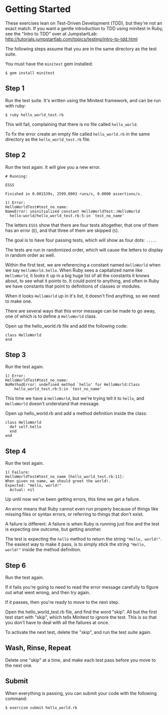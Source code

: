 # Getting Started

These exercises lean on Test-Driven Development (TDD), but they're not an
exact match. If you want a gentle introduction to TDD using minitest in
Ruby, see the "Intro to TDD" over at JumpstartLab:
http://tutorials.jumpstartlab.com/topics/testing/intro-to-tdd.html

The following steps assume that you are in the same directory as the test
suite.

You must have the `minitest` gem installed:

    $ gem install minitest

## Step 1

Run the test suite. It's written using the Minitest framework, and can be
run with ruby:

    $ ruby hello_world_test.rb

This will fail, complaining that there is no file called `hello_world`.

To fix the error create an empty file called `hello_world.rb` in the same
directory as the `hello_world_test.rb` file.

## Step 2

Run the test again. It will give you a new error.

    # Running:

    ESSS

    Finished in 0.001539s, 2599.0903 runs/s, 0.0000 assertions/s.

    1) Error:
    HelloWorldTest#test_no_name:
    NameError: uninitialized constant HelloWorldTest::HelloWorld
      hello-world/hello_world_test.rb:5:in `test_no_name'

The letters `ESSS` show that there are four tests altogether,
that one of them has an error (`E`), and that three of them are skipped (`S`).

The goal is to have four passing tests, which will show as four dots: `....`.

The tests are run in randomized order, which will cause the letters to display
in random order as well.

Within the first test, we are referencing a constant named `HelloWorld` when
we say `HelloWorld.hello`. When Ruby sees a capitalized name like
`HelloWorld`, it looks it up in a big huge list of all the constants it knows about,
to see what it points to. It could point to anything, and often in Ruby we have
constants that point to definitions of classes or modules.

When it looks `HelloWorld` up in it's list, it doesn't find anything, so we need
to make one.

There are several ways that this error message can be made to go
away, one of which is to define a `HelloWorld` class.

Open up the hello_world.rb file and add the following code:

    class HelloWorld
    end

## Step 3

Run the test again.

    1) Error:
    HelloWorldTest#test_no_name:
    NoMethodError: undefined method `hello' for HelloWorld:Class
        hello_world_test.rb:5:in `test_no_name'

This time we have a `HelloWorld`, but we're trying tell it to `hello`, and
`HelloWorld` doesn't understand that message.

Open up hello_world.rb and add a method definition inside the class:

    class HelloWorld
      def self.hello
      end
    end

## Step 4

Run the test again.

    1) Failure:
    HelloWorldTest#test_no_name [hello_world_test.rb:11]:
    When given no name, we should greet the world!.
    Expected: "Hello, world!"
      Actual: nil

Up until now we've been getting errors, this time we get a failure.

An error means that Ruby cannot even run properly because of things like missing
files or syntax errors, or referring to things that don't exist.

A failure is different. A failure is when Ruby is running just fine
and the test is expecting one outcome, but getting another.

The test is expecting the `hello` method to return the string `"Hello, world!"`. The easiest way
to make it pass, is to simply stick the string `"Hello, world!"` inside the method definition.

## Step 6

Run the test again.

If it fails you're going to need to read the error message carefully to figure
out what went wrong, and then try again.

If it passes, then you're ready to move to the next step.

Open the hello_world_test.rb file, and find the word "skip". All but the first test
start with "skip", which tells Minitest to ignore the test. This is so that
you don't have to deal with all the failures at once.

To activate the next test, delete the "skip", and run the test suite again.

## Wash, Rinse, Repeat

Delete one "skip" at a time, and make each test pass before you move to the
next one.

## Submit

When everything is passing, you can submit your code with the following
command:

    $ exercism submit hello_world.rb

